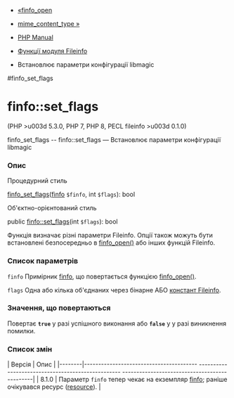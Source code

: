 - [«finfo_open](function.finfo-open.md)
- [mime_content_type »](function.mime-content-type.md)

- [PHP Manual](index.md)
- [Функції модуля Fileinfo](ref.fileinfo.md)
- Встановлює параметри конфігурації libmagic

#finfo_set_flags

# finfo::set_flags

(PHP \>u003d 5.3.0, PHP 7, PHP 8, PECL fileinfo \>u003d 0.1.0)

finfo_set_flags -- finfo::set_flags — Встановлює параметри
конфігурації libmagic

### Опис

Процедурний стиль

[finfo_set_flags](finfo.set-flags.md)([finfo](class.finfo.md)
`$finfo`, int `$flags`): bool

Об'єктно-орієнтований стиль

public [finfo::set_flags](finfo.set-flags.md)(int `$flags`): bool

Функція визначає різні параметри Fileinfo. Опції також можуть
бути встановлені безпосередньо в [finfo_open()](function.finfo-open.md) або
інших функцій Fileinfo.

### Список параметрів

`finfo`
Примірник [finfo](class.finfo.md), що повертається функцією
[finfo_open()](function.finfo-open.md).

`flags`
Одна або кілька об'єднаних через бінарне АБО [констант
Fileinfo](fileinfo.constants.md).

### Значення, що повертаються

Повертає **`true`** у разі успішного виконання або **`false`** у
у разі виникнення помилки.

### Список змін

| Версія | Опис |
|--------|---------------------------------------- -------------------------------------------------- ----------------------------------------------|
| 8.1.0 | Параметр `finfo` тепер чекає на екземпляр [finfo](class.finfo.md); раніше очікувався ресурс ([resource](language.types.resource.md)). |
